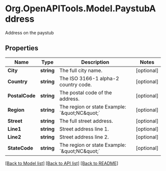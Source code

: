 # Org.OpenAPITools.Model.PaystubAddress
Address on the paystub

## Properties

Name | Type | Description | Notes
------------ | ------------- | ------------- | -------------
**City** | **string** | The full city name. | [optional] 
**Country** | **string** | The ISO 3166-1 alpha-2 country code. | [optional] 
**PostalCode** | **string** | The postal code of the address. | [optional] 
**Region** | **string** | The region or state Example: &#x60;\&quot;NC\&quot;&#x60; | [optional] 
**Street** | **string** | The full street address. | [optional] 
**Line1** | **string** | Street address line 1. | [optional] 
**Line2** | **string** | Street address line 2. | [optional] 
**StateCode** | **string** | The region or state Example: &#x60;\&quot;NC\&quot;&#x60; | [optional] 

[[Back to Model list]](../README.md#documentation-for-models) [[Back to API list]](../README.md#documentation-for-api-endpoints) [[Back to README]](../README.md)

